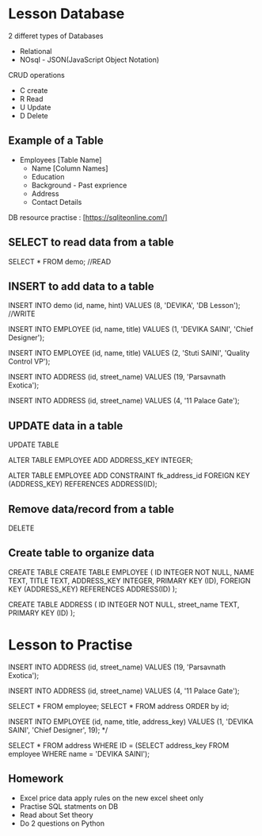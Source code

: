 

# Lesson Database

2 differet types of Databases
- Relational
- NOsql - JSON(JavaScript Object Notation)


CRUD operations
- C create
- R Read
- U Update
- D Delete

## Example of a Table
- Employees [Table Name]
    - Name  [Column Names]
    - Education
    - Background - Past exprience
    - Address
    - Contact Details

DB resource practise : [https://sqliteonline.com/]






## SELECT to read data from a table

SELECT * FROM demo; //READ

## INSERT to add data to a table
INSERT INTO demo (id, name, hint)
VALUES (8, 'DEVIKA', 'DB Lesson');  //WRITE

INSERT INTO EMPLOYEE (id, name, title)
VALUES (1, 'DEVIKA SAINI', 'Chief Designer'); 

INSERT INTO EMPLOYEE (id, name, title)
VALUES (2, 'Stuti SAINI', 'Quality Control VP'); 

INSERT INTO ADDRESS (id, street_name)
VALUES (19, 'Parsavnath Exotica'); 

INSERT INTO ADDRESS (id, street_name)
VALUES (4, '11 Palace Gate'); 

## UPDATE data in a table
UPDATE TABLE

ALTER TABLE EMPLOYEE
ADD ADDRESS_KEY INTEGER;

ALTER TABLE EMPLOYEE ADD CONSTRAINT fk_address_id 
FOREIGN KEY (ADDRESS_KEY) REFERENCES ADDRESS(ID);

## Remove data/record from a table
DELETE

## Create table to organize data
CREATE TABLE 
CREATE TABLE EMPLOYEE (
    ID INTEGER NOT NULL,
    NAME TEXT,
    TITLE TEXT,
    ADDRESS_KEY INTEGER,
    PRIMARY KEY (ID),
    FOREIGN KEY (ADDRESS_KEY) REFERENCES ADDRESS(ID)
);


CREATE TABLE ADDRESS (
    ID INTEGER NOT NULL,
    street_name TEXT,
    PRIMARY KEY (ID)
);


# Lesson to Practise
INSERT INTO ADDRESS (id, street_name)
VALUES (19, 'Parsavnath Exotica'); 

INSERT INTO ADDRESS (id, street_name)
VALUES (4, '11 Palace Gate'); 

SELECT * FROM employee; 
SELECT * FROM address ORDER by id;


INSERT INTO EMPLOYEE (id, name, title, address_key)
VALUES (1, 'DEVIKA SAINI', 'Chief Designer', 19); */



SELECT * FROM address WHERE ID = (SELECT address_key FROM employee WHERE name = 'DEVIKA SAINI');



## Homework
- Excel price data apply rules on the new excel sheet only
- Practise SQL statments on DB
- Read about Set theory
- Do 2 questions on Python